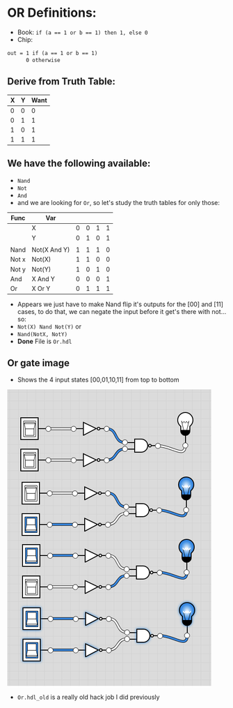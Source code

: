 # OR Definitions:
- Book: `if (a == 1 or b == 1) then 1, else 0`
- Chip:
```
out = 1 if (a == 1 or b == 1)
      0 otherwise
```
## Derive from Truth Table:
| X | Y | Want |
| - | - | ---- |
| 0 | 0 | 0    |
| 0 | 1 | 1    |
| 1 | 0 | 1    |
| 1 | 1 | 1    |

## We have the following available:
- `Nand`
- `Not`
- `And`
- and we are looking for `Or`, so let's study the truth tables for only those:


| Func  | Var |   |   |   |  |
| ----- | --- | - | - | - | - |
|  | X | 0 | 0 | 1 | 1 |
|  | Y | 0 | 1 | 0 | 1 |
|  |  |  |  |  |  |
| Nand | Not(X And Y) | 1 | 1 | 1 | 0 |
| Not x | Not(X) | 1 | 1 | 0 | 0 |
| Not y | Not(Y) | 1 | 0 | 1 | 0 |
| And | X And Y | 0 | 0 | 0 | 1 |
| Or | X Or Y | 0 | 1 | 1 | 1 |

- Appears we just have to make Nand flip it's outputs for the [00] and [11] cases, to do that, we can negate the input before it get's there with not... so:
- `Not(X) Nand Not(Y)` or
- `Nand(NotX, NotY)`
- **Done** File is `Or.hdl`

## Or gate image
- Shows the 4 input states [00,01,10,11] from top to bottom

!["Or Gate"](../img/project-01.3-Or.png)

- `Or.hdl_old` is a really old hack job I did previously
